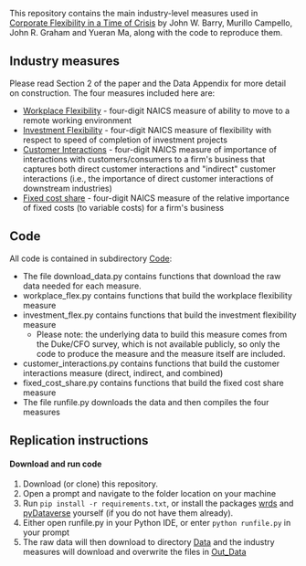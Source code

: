 This repository contains the main industry-level measures used in [Corporate Flexibility in a Time of Crisis](https://papers.ssrn.com/sol3/papers.cfm?abstract_id=3778789) by John W. Barry, Murillo Campello, John R. Graham and Yueran Ma, along with the code to reproduce them.
## Industry measures
Please read Section 2 of the paper and the Data Appendix for more detail on construction. The four measures included here are:
- [Workplace Flexibility](./Out_Data/workplace_flex.csv) - four-digit NAICS measure of ability to move to a remote working environment
- [Investment Flexibility](./Out_Data/investment_flex.csv) - four-digit NAICS measure of flexibility with respect to speed of completion of investment projects
- [Customer Interactions](./Out_Data/cust_int.csv) - four-digit NAICS measure of importance of interactions with customers/consumers to a firm's business that captures both direct customer interactions and "indirect" customer interactions (i.e., the importance of direct customer interactions of downstream industries)
- [Fixed cost share](./Out_Data/fixed_cost_share.csv) - four-digit NAICS measure of the relative importance of fixed costs (to variable costs) for a firm's business

## Code
All code is contained in subdirectory [Code](./Code/):
- The file download_data.py contains functions that download the raw data needed for each measure. 
- workplace_flex.py contains functions that build the workplace flexibility measure
- investment_flex.py contains functions that build the investment flexibility measure
  - Please note: the underlying data to build this measure comes from the Duke/CFO survey, which is not available publicly, so only the code to produce the measure and the measure itself are included. 
- customer_interactions.py contains functions that build the customer interactions measure (direct, indirect, and combined)
- fixed_cost_share.py contains functions that build the fixed cost share measure
- The file runfile.py downloads the data and then compiles the four measures
## Replication instructions
#### Download and run code
1. Download (or clone) this repository.
2. Open a prompt and navigate to the folder location on your machine
3. Run ```pip install -r requirements.txt```, or install the packages [wrds](https://wrds-www.wharton.upenn.edu/documents/1443/wrds_connection.html) and [pyDataverse](https://pydataverse.readthedocs.io/en/latest/) yourself (if you do not have them already).
5. Either open runfile.py in your Python IDE, or enter ```python runfile.py``` in your prompt
6. The raw data will then download to directory [Data](./Data/) and the industry measures will download and overwrite the files in [Out_Data](./Out_Data/)


